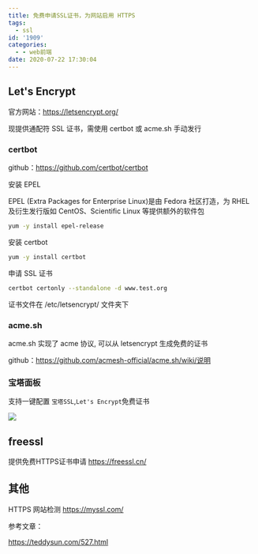 ```yaml
---
title: 免费申请SSL证书，为网站启用 HTTPS
tags:
  - ssl
id: '1909'
categories:
  - - web前端
date: 2020-07-22 17:30:04
---
```


## Let's Encrypt

官方网站：https://letsencrypt.org/

现提供通配符 SSL 证书，需使用 certbot 或 acme.sh 手动发行

### certbot

github：https://github.com/certbot/certbot

安装 EPEL

EPEL (Extra Packages for Enterprise Linux)是由 Fedora 社区打造，为 RHEL 及衍生发行版如 CentOS、Scientific Linux 等提供额外的软件包

```bash
yum -y install epel-release
```

安装 certbot

```bash
yum -y install certbot
```

申请 SSL 证书

```bash
certbot certonly --standalone -d www.test.org
```

证书文件在 /etc/letsencrypt/ 文件夹下

### acme.sh

acme.sh 实现了 acme 协议, 可以从 letsencrypt 生成免费的证书

github：https://github.com/acmesh-official/acme.sh/wiki/说明

### 宝塔面板

支持一键配置 `宝塔SSL`,`Let's Encrypt`免费证书

![](https://cdn.jsdelivr.net/gh/cuilongjin/static@main/img/20210102184437.png)

## freessl

提供免费HTTPS证书申请 https://freessl.cn/

## 其他

HTTPS 网站检测 https://myssl.com/


参考文章：

https://teddysun.com/527.html
